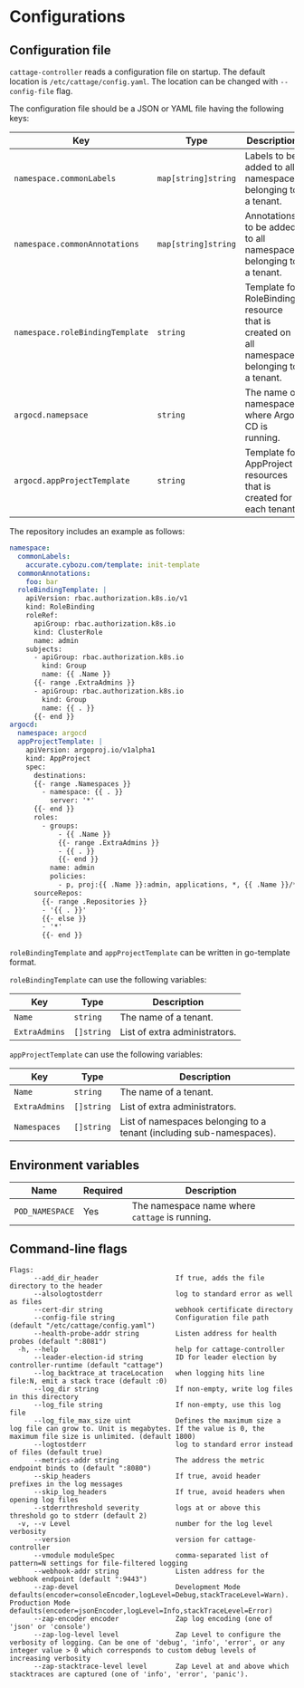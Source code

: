 # Configurations

## Configuration file

`cattage-controller` reads a configuration file on startup. The default location is `/etc/cattage/config.yaml`.
The location can be changed with `--config-file` flag.

The configuration file should be a JSON or YAML file having the following keys:

| Key                             | Type                | Description                                                                                |
|---------------------------------|---------------------|--------------------------------------------------------------------------------------------|
| `namespace.commonLabels`        | `map[string]string` | Labels to be added to all namespaces belonging to a tenant.                                |
| `namespace.commonAnnotations`   | `map[string]string` | Annotations to be added to all namespaces belonging to a tenant.                           |
| `namespace.roleBindingTemplate` | `string`            | Template for RoleBinding resource that is created on all namespaces belonging to a tenant. |
| `argocd.namepsace`              | `string`            | The name of namespace where Argo CD is running.                                            |
| `argocd.appProjectTemplate`     | `string`            | Template for AppProject resources that is created for each tenant.                         |

The repository includes an example as follows:

```yaml
namespace:
  commonLabels:
    accurate.cybozu.com/template: init-template
  commonAnnotations:
    foo: bar
  roleBindingTemplate: |
    apiVersion: rbac.authorization.k8s.io/v1
    kind: RoleBinding
    roleRef:
      apiGroup: rbac.authorization.k8s.io
      kind: ClusterRole
      name: admin
    subjects:
      - apiGroup: rbac.authorization.k8s.io
        kind: Group
        name: {{ .Name }}
      {{- range .ExtraAdmins }}
      - apiGroup: rbac.authorization.k8s.io
        kind: Group
        name: {{ . }}
      {{- end }}
argocd:
  namespace: argocd
  appProjectTemplate: |
    apiVersion: argoproj.io/v1alpha1
    kind: AppProject
    spec:
      destinations:
      {{- range .Namespaces }}
        - namespace: {{ . }}
          server: '*'
      {{- end }}
      roles:
        - groups:
            - {{ .Name }}
            {{- range .ExtraAdmins }}
            - {{ . }}
            {{- end }}
          name: admin
          policies:
            - p, proj:{{ .Name }}:admin, applications, *, {{ .Name }}/*, allow
      sourceRepos:
        {{- range .Repositories }}
        - '{{ . }}'
        {{- else }}
        - '*'
        {{- end }}
```

`roleBindingTemplate` and `appProjectTemplate` can be written in go-template format.

`roleBindingTemplate` can use the following variables:

| Key           | Type       | Description                   |
|---------------|------------|-------------------------------|
| `Name`        | `string`   | The name of a tenant.         |
| `ExtraAdmins` | `[]string` | List of extra administrators. |

`appProjectTemplate` can use the following variables:

| Key           | Type       | Description                                                          |
|---------------|------------|----------------------------------------------------------------------|
| `Name`        | `string`   | The name of a tenant.                                                |
| `ExtraAdmins` | `[]string` | List of extra administrators.                                        |
| `Namespaces`  | `[]string` | List of namespaces belonging to a tenant (including sub-namespaces). |

## Environment variables

| Name            | Required | Description                                    |
|-----------------|----------|------------------------------------------------|
| `POD_NAMESPACE` | Yes      | The namespace name where `cattage` is running. |

## Command-line flags

```
Flags:
      --add_dir_header                   If true, adds the file directory to the header
      --alsologtostderr                  log to standard error as well as files
      --cert-dir string                  webhook certificate directory
      --config-file string               Configuration file path (default "/etc/cattage/config.yaml")
      --health-probe-addr string         Listen address for health probes (default ":8081")
  -h, --help                             help for cattage-controller
      --leader-election-id string        ID for leader election by controller-runtime (default "cattage")
      --log_backtrace_at traceLocation   when logging hits line file:N, emit a stack trace (default :0)
      --log_dir string                   If non-empty, write log files in this directory
      --log_file string                  If non-empty, use this log file
      --log_file_max_size uint           Defines the maximum size a log file can grow to. Unit is megabytes. If the value is 0, the maximum file size is unlimited. (default 1800)
      --logtostderr                      log to standard error instead of files (default true)
      --metrics-addr string              The address the metric endpoint binds to (default ":8080")
      --skip_headers                     If true, avoid header prefixes in the log messages
      --skip_log_headers                 If true, avoid headers when opening log files
      --stderrthreshold severity         logs at or above this threshold go to stderr (default 2)
  -v, --v Level                          number for the log level verbosity
      --version                          version for cattage-controller
      --vmodule moduleSpec               comma-separated list of pattern=N settings for file-filtered logging
      --webhook-addr string              Listen address for the webhook endpoint (default ":9443")
      --zap-devel                        Development Mode defaults(encoder=consoleEncoder,logLevel=Debug,stackTraceLevel=Warn). Production Mode defaults(encoder=jsonEncoder,logLevel=Info,stackTraceLevel=Error)
      --zap-encoder encoder              Zap log encoding (one of 'json' or 'console')
      --zap-log-level level              Zap Level to configure the verbosity of logging. Can be one of 'debug', 'info', 'error', or any integer value > 0 which corresponds to custom debug levels of increasing verbosity
      --zap-stacktrace-level level       Zap Level at and above which stacktraces are captured (one of 'info', 'error', 'panic').
```
